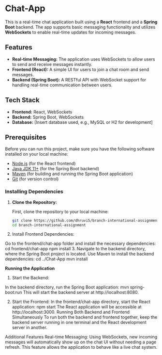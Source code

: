 # Chat-App

This is a real-time chat application built using a **React** frontend and a **Spring Boot** backend. The app supports basic messaging functionality and utilizes **WebSockets** to enable real-time updates for incoming messages.

## Features

- **Real-time Messaging:** The application uses WebSockets to allow users to send and receive messages instantly.
- **Frontend (React):** A simple UI for users to join a chat room and send messages.
- **Backend (Spring Boot):** A RESTful API with WebSocket support for handling real-time communication between users.

## Tech Stack

- **Frontend:** React, WebSockets
- **Backend:** Spring Boot, WebSockets
- **Database:** [Insert database used, e.g., MySQL or H2 for development]

## Prerequisites

Before you can run this project, make sure you have the following software installed on your local machine:

- [Node.js](https://nodejs.org/) (for the React frontend)
- [Java JDK 11+](https://adoptopenjdk.net/) (for the Spring Boot backend)
- [Maven](https://maven.apache.org/) (for building and running the Spring Boot application)
- [Git](https://git-scm.com/) (for version control)

### Installing Dependencies

1. **Clone the Repository:**

   First, clone the repository to your local machine:

   ```bash
   git clone https://github.com/dhruvi5/branch-international-assignment.git
   cd branch-international-assignment
2. Install Frontend Dependencies:

Go to the frontend/chat-app folder and install the necessary dependencies:
    cd frontend/chat-app
    npm install
3. Navigate to the backend directory, where the Spring Boot project is located. Use Maven to install the backend dependencies:
    cd ../Chat-App
    mvn install

**Running the Application**
1. Start the Backend:

In the backend directory, run the Spring Boot application:
mvn spring-boot:run
This will start the backend server at http://localhost:8080.

2. Start the Frontend:
In the frontend/chat-app directory, start the React application:
npm start
The React application will be accessible at http://localhost:3000.
Running Both Backend and Frontend Simultaneously
To run both the backend and frontend together, keep the backend server running in one terminal and the React development server in another.

Additional Features
Real-time Messaging: Using WebSockets, new incoming messages will automatically show up on the chat UI without needing a page refresh. This feature allows the application to behave like a live chat system.
